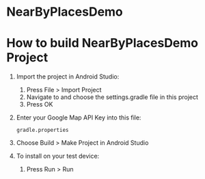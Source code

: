 # NearByPlacesDemo

# How to build NearByPlacesDemo Project

1. Import the project in Android Studio:

    1. Press File > Import Project
    1. Navigate to and choose the settings.gradle file in this project
    1. Press OK

2. Enter your Google Map API Key into this file:
    ```
    gradle.properties
    ```
3. Choose Build > Make Project in Android Studio
4. To install on your test device:
   1. Press Run > Run
